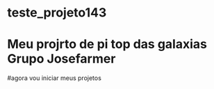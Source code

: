 # teste_projeto143
# Meu projrto de pi top das galaxias Grupo Josefarmer

#agora vou iniciar meus projetos
